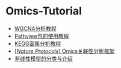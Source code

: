 # Omics-Tutorial
* [WGCNA分析教程](https://blog.csdn.net/qq_43138237/article/details/124031642)
* [Pathview包的使用教程](https://cloud.tencent.com/developer/article/1539928)
* [KEGG富集分析教程](https://zhuanlan.zhihu.com/p/598693822)
* [[*Nature Protocols*] Omics关联性分析框架](https://www.nature.com/articles/s41596-018-0064-z)
* [非线性模型的分类与介绍](https://isem-cueb-ztian.github.io/Intro-Econometrics-2017/handouts/lecture_notes/lecture_10/lecture_10.pdf)
